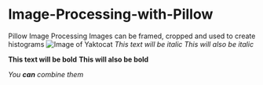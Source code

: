 # Image-Processing-with-Pillow
Pillow Image Processing 
Images can be framed, cropped and used to create histograms
![Image of Yaktocat](https://ktd2001.github.com/images/Processed_Images.png)
*This text will be italic*
_This will also be italic_

**This text will be bold**
__This will also be bold__

_You **can** combine them_

